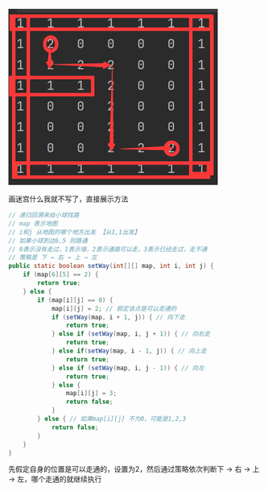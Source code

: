 ![image-20230221090624714](image/13.%E8%BF%B7%E5%AE%AB%E5%9B%9E%E6%BA%AF%E9%97%AE%E9%A2%98/image-20230221090624714.png)

画迷宫什么我就不写了，直接展示方法

```java
// 递归回溯来给小球找路
// map 表示地图
// i和j 从地图的哪个地方出发 【从1,1出发】
// 如果小球到达6,5 则路通
// 0表示没有走过，1表示墙，2表示通路可以走，3表示已经走过，走不通
// 策略是 下 → 右 → 上 → 左
public static boolean setWay(int[][] map, int i, int j) {
    if (map[6][5] == 2) {
        return true;
    } else {
        if (map[i][j] == 0) {
            map[i][j] = 2; // 假定该点是可以走通的
            if (setWay(map, i + 1, j)) { // 向下走
                return true;
            } else if (setWay(map, i, j + 1)) { // 向右走
                return true;
            } else if(setWay(map, i - 1, j)) { // 向上走
                return true;
            } else if (setWay(map, i, j - 1)) { // 向左
                return true;
            } else {
                map[i][j] = 3;
                return false;
            }
        } else { // 如果map[i][j] 不为0，可能是1,2,3
            return false;
        }
    }
}
```

先假定自身的位置是可以走通的，设置为2，然后通过策略依次判断下 → 右 → 上 → 左，哪个走通的就继续执行